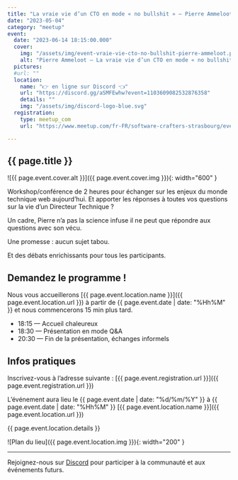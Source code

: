 ```yaml
---
title: "La vraie vie d’un CTO en mode « no bullshit » — Pierre Ammeloot"
date: "2023-05-04"
category: "meetup"
event:
  date: "2023-06-14 18:15:00.000"
  cover: 
    img: "/assets/img/event-vraie-vie-cto-no-bullshit-pierre-ammeloot.png"
    alt: "Pierre Ammeloot — La vraie vie d’un CTO en mode « no bullshit »"
  pictures:
  #url: ""
  location:
    name: "👉 en ligne sur Discord 👈"
    url: "https://discord.gg/aSMFEwhw?event=1103609082532876358"
    details: ""
    img: "/assets/img/discord-logo-blue.svg"
  registration:
    type: meetup_com
    url: "https://www.meetup.com/fr-FR/software-crafters-strasbourg/events/293318161/"

---
```


## {{ page.title }}

![{{ page.event.cover.alt }}]({{ page.event.cover.img }}){: width="600" }

Workshop/conférence de 2 heures pour échanger sur les enjeux du monde technique web aujourd’hui. Et apporter les réponses à toutes vos questions sur la vie d’un Directeur Technique ? 

Un cadre, Pierre n’a pas la science infuse il ne peut que répondre aux questions avec son vécu. 

Une promesse : aucun sujet tabou. 

Et des débats enrichissants pour tous les participants.

## Demandez le programme !

Nous vous accueillerons [{{ page.event.location.name }}]({{ page.event.location.url }}) à partir de {{ page.event.date | date: "%Hh%M" }} et nous commencerons 15 min plus tard.

- 18:15 — Accueil chaleureux
- 18:30 — Présentation en mode Q&A
- 20:30 — Fin de la présentation, échanges informels

## Infos pratiques

Inscrivez-vous à l’adresse suivante : [{{ page.event.registration.url }}]({{ page.event.registration.url }})

L’événement aura lieu le {{ page.event.date | date: "%d/%m/%Y" }} à {{ page.event.date | date: "%Hh%M" }}  [{{ page.event.location.name }}]({{ page.event.location.url }})

{{ page.event.location.details }}

![Plan du lieu]({{ page.event.location.img }}){: width="200" }

***

Rejoignez-nous sur [Discord](https://discord.gg/s2USaKanCU) pour participer à la communauté et aux événements futurs.